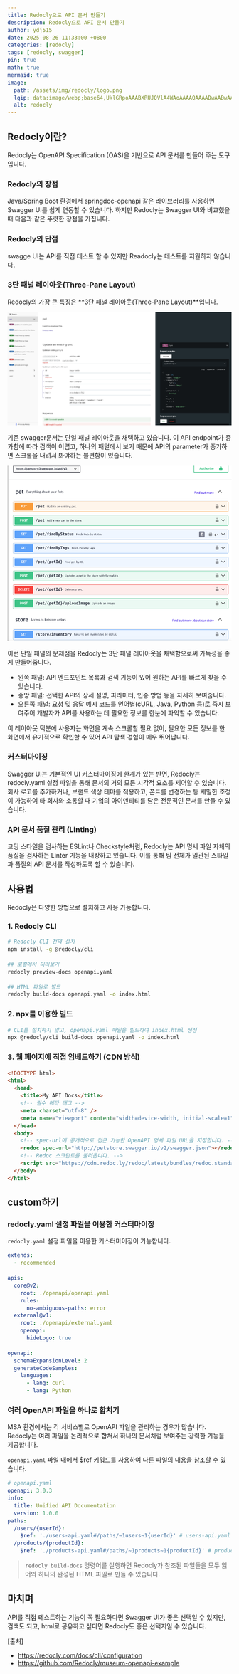 ```yaml
---
title: Redocly으로 API 문서 만들기
description: Redocly으로 API 문서 만들기
author: ydj515
date: 2025-08-26 11:33:00 +0800
categories: [redocly]
tags: [redocly, swagger]
pin: true
math: true
mermaid: true
image:
  path: /assets/img/redocly/logo.png
  lqip: data:image/webp;base64,UklGRpoAAABXRUJQVlA4WAoAAAAQAAAADwAABwAAQUxQSDIAAAARL0AmbZurmr57yyIiqE8oiG0bejIYEQTgqiDA9vqnsUSI6H+oAERp2HZ65qP/VIAWAFZQOCBCAAAA8AEAnQEqEAAIAAVAfCWkAALp8sF8rgRgAP7o9FDvMCkMde9PK7euH5M1m6VWoDXf2FkP3BqV0ZYbO6NA/VFIAAAA
  alt: redocly
---
```


## Redocly이란?

Redocly는 OpenAPI Specification (OAS)을 기반으로 API 문서를 만들어 주는 도구입니다.

### Redocly의 장점

Java/Spring Boot 환경에서 springdoc-openapi 같은 라이브러리를 사용하면 Swagger UI를 쉽게 연동할 수 있습니다. 하지만 Redocly는 Swagger UI와 비교했을 때 다음과 같은 뚜렷한 장점을 가집니다.

### Redocly의 단점

swagge UI는 API를 직접 테스트 할 수 있지만 Readocly는 테스트를 지원하지 않습니다.

### 3단 패널 레이아웃(Three-Pane Layout)

Redocly의 가장 큰 특징은 **3단 패널 레이아웃(Three-Pane Layout)**입니다.

![image.png](/assets/img/redocly/redocly.png)

기존 swagger문서는 단일 패널 레이아웃을 채택하고 있습니다. 이 API endpoint가 증가함에 따라 검색이 어렵고, 하나의 패털에서 보기 때문에 API의 parameter가 증가하면 스크롤을 내려서 봐야하는 불편함이 있습니다.

![image.png](/assets/img/redocly/swagger.png)

이런 단일 패널의 문제점을 Redocly는 3단 패널 레이아웃을 채택함으로써 가독성을 좋게 만들어줍니다.

- 왼쪽 패널: API 엔드포인트 목록과 검색 기능이 있어 원하는 API를 빠르게 찾을 수 있습니다.
- 중앙 패널: 선택한 API의 상세 설명, 파라미터, 인증 방법 등을 자세히 보여줍니다.
- 오른쪽 패널: 요청 및 응답 예시 코드를 언어별(cURL, Java, Python 등)로 즉시 보여주어 개발자가 API를 사용하는 데 필요한 정보를 한눈에 파악할 수 있습니다.

이 레이아웃 덕분에 사용자는 화면을 계속 스크롤할 필요 없이, 필요한 모든 정보를 한 화면에서 유기적으로 확인할 수 있어 API 탐색 경험이 매우 뛰어납니다.

### 커스터마이징

Swagger UI는 기본적인 UI 커스터마이징에 한계가 있는 반면, Redocly는 redocly.yaml 설정 파일을 통해 문서의 거의 모든 시각적 요소를 제어할 수 있습니다. 회사 로고를 추가하거나, 브랜드 색상 테마를 적용하고, 폰트를 변경하는 등 세밀한 조정이 가능하여 타 회사와 소통할 때 기업의 아이덴티티를 담은 전문적인 문서를 만들 수 있습니다.

### API 문서 품질 관리 (Linting)

코딩 스타일을 검사하는 ESLint나 Checkstyle처럼, Redocly는 API 명세 파일 자체의 품질을 검사하는 Linter 기능을 내장하고 있습니다. 이를 통해 팀 전체가 일관된 스타일과 품질의 API 문서를 작성하도록 할 수 있습니다.

## 사용법

Redocly은 다양한 방법으로 설치하고 사용 가능합니다.

### 1. Redocly CLI
```sh
# Redocly CLI 전역 설치
npm install -g @redocly/cli

## 로컬에서 미리보기
redocly preview-docs openapi.yaml

## HTML 파일로 빌드
redocly build-docs openapi.yaml -o index.html
```

### 2. npx를 이용한 빌드

```sh
# CLI를 설치하지 않고, openapi.yaml 파일을 빌드하여 index.html 생성
npx @redocly/cli build-docs openapi.yaml -o index.html
```

### 3. 웹 페이지에 직접 임베드하기 (CDN 방식)
```html
<!DOCTYPE html>
<html>
  <head>
    <title>My API Docs</title>
    <!-- 필수 메타 태그 -->
    <meta charset="utf-8" />
    <meta name="viewport" content="width=device-width, initial-scale=1" />
  </head>
  <body>
    <!-- spec-url에 공개적으로 접근 가능한 OpenAPI 명세 파일 URL을 지정합니다. -->
    <redoc spec-url="http://petstore.swagger.io/v2/swagger.json"></redoc>
    <!-- Redoc 스크립트를 불러옵니다. -->
    <script src="https://cdn.redoc.ly/redoc/latest/bundles/redoc.standalone.js"></script>
  </body>
</html>
```

## custom하기

### redocly.yaml 설정 파일을 이용한 커스터마이징

`redocly.yaml` 설정 파일을 이용한 커스터마이징이 가능합니다.

```yml
extends:
  - recommended

apis:
  core@v2:
    root: ./openapi/openapi.yaml
    rules:
      no-ambiguous-paths: error
  external@v1:
    root: ./openapi/external.yaml
    openapi:
      hideLogo: true

openapi:
  schemaExpansionLevel: 2
  generateCodeSamples:
    languages:
      - lang: curl
      - lang: Python
```

### 여러 OpenAPI 파일을 하나로 합치기

MSA 환경에서는 각 서비스별로 OpenAPI 파일을 관리하는 경우가 많습니다. Redocly는 여러 파일을 논리적으로 합쳐서 하나의 문서처럼 보여주는 강력한 기능을 제공합니다.

`openapi.yaml` 파일 내에서 $ref 키워드를 사용하여 다른 파일의 내용을 참조할 수 있습니다.

```yml
# openapi.yaml
openapi: 3.0.3
info:
  title: Unified API Documentation
  version: 1.0.0
paths:
  /users/{userId}:
    $ref: './users-api.yaml#/paths/~1users~1{userId}' # users-api.yaml 파일 참조
  /products/{productId}:
    $ref: './products-api.yaml#/paths/~1products~1{productId}' # products-api.yaml 파일 참조
```

> `redocly build-docs` 명령어를 실행하면 Redocly가 참조된 파일들을 모두 읽어와 하나의 완성된 HTML 파일로 만들 수 있습니다.

## 마치며

API를 직접 테스트하는 기능이 꼭 필요하다면 Swagger UI가 좋은 선택일 수 있지만, 검색도 되고, html로 공유하고 싶다면 Redocly도 좋은 선택지일 수 있습니다.

[출처]
- https://redocly.com/docs/cli/configuration
- https://github.com/Redocly/museum-openapi-example